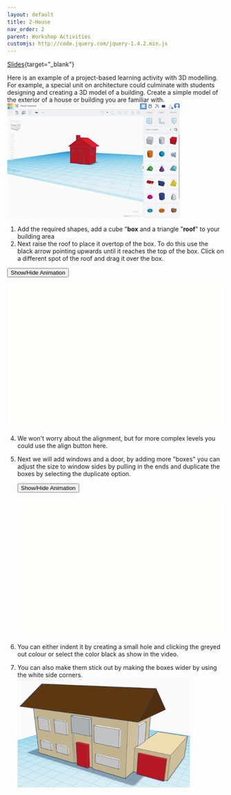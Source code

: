 ```yaml
---
layout: default
title: 2-House
nav_order: 2
parent: Workshop Activities
customjs: http://code.jquery.com/jquery-1.4.2.min.js
---
```


[Slides](https://docs.google.com/presentation/d/1SE1AWqsd_q2Td5k5wWqYX8y7-4xSoFo_/edit?usp=sharing&ouid=112244992976166574655&rtpof=true&sd=true){target="_blank"}

Here is an example of a project-based learning activity with 3D modelling. For example, a special unit on architecture could culminate with students designing and creating a 3D model of a building. Create a simple model of the exterior of a house or building you are familiar with.<br>
<img src="images/house-design.png" style="width:400px" alt="house design shapes"><br>
1. Add the required shapes, add a cube "**box** and a triangle "**roof**" to your building area
2. Next raise the roof to place it overtop of the box. To do this use the black arrow pointing upwards until it reaches the top of the box. Click on a different spot of the roof and drag it over the box.

<button onclick="toggle('gif1')">Show/Hide Animation</button>
    <div id="gif1">
        <img src="images/gif-house1.gif">
        </div>

4. We won't worry about the alignment, but for more complex levels you could use the align button here.

5. Next we will add windows and a door, by adding more "boxes" you can adjust the size to window sides by pulling in the ends and duplicate the boxes by selecting the duplicate option. 

     <button onclick="toggle('gif2')">Show/Hide Animation</button>
        <div id="gif2">
        <img src="images/gif-house2.gif">
        </div>

6. You can either indent it by creating a small hole and clicking the greyed out colour or select the color black as show in the video.
7. You can also make them stick out by making the boxes wider by using the white side corners.<br>
    <img src="images/house-built.png" style= "width:400px;" alt="house built"><br>


<script>  

    function toggle(input) {
        var x = document.getElementById(input);
        if (x.style.display === "none") {
            x.style.display = "block";
        } else {
            x.style.display = "none";
        }
    }
</script>

